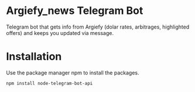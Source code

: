 # Argiefy_news Telegram Bot
Telegram bot that gets info from Argiefy (dolar rates, arbitrages, highlighted offers) and keeps you updated via message.

# Installation
Use the package manager npm to install the packages.

```bash
npm install node-telegram-bot-api
